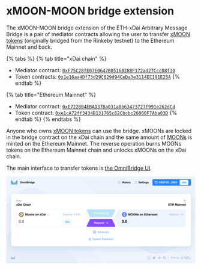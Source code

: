 # xMOON-MOON bridge extension

The xMOON-MOON bridge extension of the ETH-xDai Arbitrary Message Bridge is a pair of mediator contracts allowing the user to transfer [xMOON tokens](https://docs.tokenbridge.net/rinkeby-xdai-amb-bridge/moon-bridge-extension) (originally bridged from the Rinkeby testnet) to the Ethereum Mainnet and back.

{% tabs %}
{% tab title="xDai chain" %}
* Mediator contract: [`0xF75C28fE07E0647B05160288F172ad27CccD8f30`](https://blockscout.com/xdai/mainnet/address/0xF75C28fE07E0647B05160288F172ad27CccD8f30)
* Token contracts:  [`0x1e16aa4Df73d29C029d94CeDa3e3114EC191E25A`](https://blockscout.com/xdai/mainnet/address/0x1e16aa4Df73d29C029d94CeDa3e3114EC191E25A)
{% endtab %}

{% tab title="Ethereum Mainnet" %}
* Mediator contract: [`0xE7228B4EBAD37Ba031a8b63473727f991e262dCd`](https://etherscan.io/address/0xE7228B4EBAD37Ba031a8b63473727f991e262dCd)
* Token contract: [`0xe1cA72ff3434B131765c62Cbcbc26060F7Aba03D`](https://etherscan.io/address/0xe1cA72ff3434B131765c62Cbcbc26060F7Aba03D)
{% endtab %}
{% endtabs %}

Anyone who owns [xMOON tokens](https://blockscout.com/xdai/mainnet/tokens/0x1e16aa4Df73d29C029d94CeDa3e3114EC191E25A/token-transfers) can use the bridge. xMOONs are locked in the bridge contract on the xDai chain and the same amount of [MOONs](https://etherscan.io/address/0xe1cA72ff3434B131765c62Cbcbc26060F7Aba03D) is minted on the Ethereum Mainnet. The reverse operation burns MOONs tokens on the Ethereum Mainnet chain and unlocks xMOONs on the xDai chain.

The main interface to transfer tokens is [the OmniBridge UI](https://omni.xdaichain.com).

![](<../../.gitbook/assets/image (129) (1) (1).png>)
